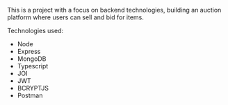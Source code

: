 This is a project with a focus on backend technologies, building an auction platform where users can sell and bid for items.

Technologies used:

* Node
* Express
* MongoDB
* Typescript
* JOI
* JWT
* BCRYPTJS
* Postman
